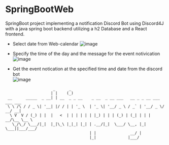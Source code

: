 # SpringBootWeb
SpringBoot project implementing a notification Discord Bot using Discord4J with a java spring boot backend utilizing a h2 Database and a React frontend.

- Select date from Web-calendar
![image](https://github.com/raffifasaro/SpringBootWeb/assets/134242785/da1aa0ee-652f-4ced-bf13-be250a44b42c)

- Specify the time of the day and the message for the event notivication
![image](https://github.com/raffifasaro/SpringBootWeb/assets/134242785/0272b97d-c715-4a18-a8f8-22eb59b546f2)

- Get the event notication at the specified time and date from the discord bot <br>
![image](https://github.com/raffifasaro/SpringBootWeb/assets/134242785/096831e5-a29d-4552-92be-4cfb1ed0a9d9)


```
                     _      _                                                 
                    | |    (_)                                                
 __      _____  _ __| | __  _ _ __    _ __  _ __ ___   __ _ _ __ ___  ___ ___ 
 \ \ /\ / / _ \| '__| |/ / | | '_ \  | '_ \| '__/ _ \ / _` | '__/ _ \/ __/ __|
  \ V  V / (_) | |  |   <  | | | | | | |_) | | | (_) | (_| | | |  __/\__ \__ \
   \_/\_/ \___/|_|  |_|\_\ |_|_| |_| | .__/|_|  \___/ \__, |_|  \___||___/___/
                                     | |               __/ |                  
                                     |_|              |___/                   
```
